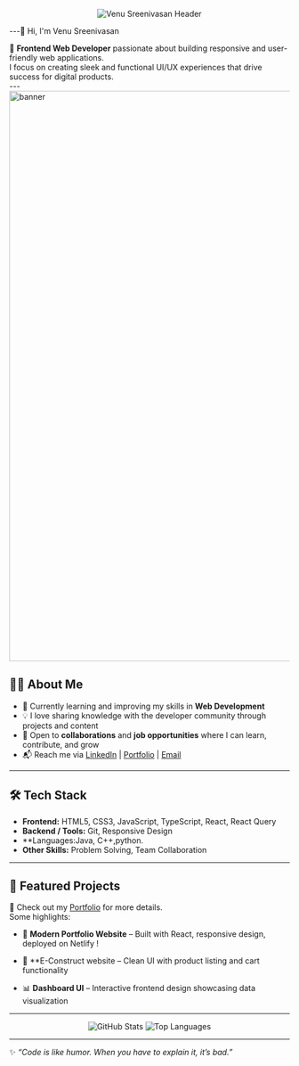 
<p align="center">
  <img src="https://raw.githubusercontent.com/venu-75/venu-75/main/banner.png" alt="Venu Sreenivasan Header" />
</p>

---👋 Hi, I'm Venu Sreenivasan  

🚀 **Frontend Web Developer** passionate about building responsive and user-friendly web applications.  
I focus on creating sleek and functional UI/UX experiences that drive success for digital products.  
---<img width="1536" height="1024" alt="banner" src="https://github.com/user-attachments/assets/d5f53718-d216-4cd7-ab13-e4bf41d7d96f" />



## 🧑‍💻 About Me  
- 🌱 Currently learning and improving my skills in **Web Development**  
- 💡 I love sharing knowledge with the developer community through projects and content  
- 🤝 Open to **collaborations** and **job opportunities** where I can learn, contribute, and grow  
- 📬 Reach me via [LinkedIn](https://www.linkedin.com/in/venu-sreenivasan-b22530211) | [Portfolio](https://venu-portfolio-15c982.netlify.app) | [Email](venuvenu04024@gmail.com)  

---

## 🛠️ Tech Stack  
- **Frontend:** HTML5, CSS3, JavaScript, TypeScript, React, React Query  
- **Backend / Tools:** Git, Responsive Design  
- **Languages:Java, C++,python.  
- **Other Skills:** Problem Solving, Team Collaboration  

---

## 📌 Featured Projects  
🔗 Check out my [Portfolio](https://venu-portfolio-15c982.netlify.app#projects) for more details.  
Some highlights:  
- 🎨 **Modern Portfolio Website** – Built with React, responsive design, deployed on Netlify  !

- 🛒 **E-Construct website – Clean UI with product listing and cart functionality  
- 📊 **Dashboard UI** – Interactive frontend design showcasing data visualization  

---
<p align="center">
  <img src="https://github-readme-stats.vercel.app/api?username=venu-75&show_icons=true&theme=tokyonight" alt="GitHub Stats" />

  <img src="https://github-readme-stats.vercel.app/api/top-langs/?username=venu-75&layout=compact&theme=tokyonight" alt="Top Languages" />
</p>

---

✨ *“Code is like humor. When you have to explain it, it’s bad.”*  

